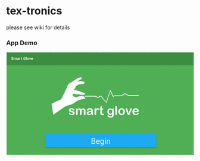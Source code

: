 # tex-tronics

please see wiki for details


### App Demo

![Alt Text](https://github.com/wearablebiosensing/tex-tronics/blob/master/Webp.net-gifmaker.gif)
